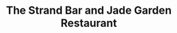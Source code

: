 ---
title: "The Strand Bar and Jade Garden Restaurant"
address: "Strandhill, Co. Sligo"
tel: "+353 (0)71 916 8140 (Bar)"
county: "Sligo"
category: "Asian Restaurants"
type: "Content"
lat: "54.27064514160156"
lng: "-8.608264923095703"
---